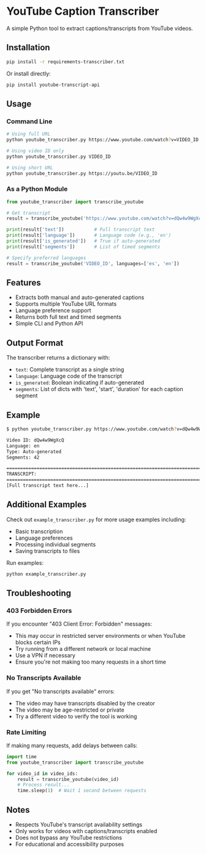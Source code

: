 # YouTube Caption Transcriber

A simple Python tool to extract captions/transcripts from YouTube videos.

## Installation

```bash
pip install -r requirements-transcriber.txt
```

Or install directly:
```bash
pip install youtube-transcript-api
```

## Usage

### Command Line

```bash
# Using full URL
python youtube_transcriber.py https://www.youtube.com/watch?v=VIDEO_ID

# Using video ID only
python youtube_transcriber.py VIDEO_ID

# Using short URL
python youtube_transcriber.py https://youtu.be/VIDEO_ID
```

### As a Python Module

```python
from youtube_transcriber import transcribe_youtube

# Get transcript
result = transcribe_youtube('https://www.youtube.com/watch?v=dQw4w9WgXcQ')

print(result['text'])           # Full transcript text
print(result['language'])       # Language code (e.g., 'en')
print(result['is_generated'])   # True if auto-generated
print(result['segments'])       # List of timed segments

# Specify preferred languages
result = transcribe_youtube('VIDEO_ID', languages=['es', 'en'])
```

## Features

- Extracts both manual and auto-generated captions
- Supports multiple YouTube URL formats
- Language preference support
- Returns both full text and timed segments
- Simple CLI and Python API

## Output Format

The transcriber returns a dictionary with:
- `text`: Complete transcript as a single string
- `language`: Language code of the transcript
- `is_generated`: Boolean indicating if auto-generated
- `segments`: List of dicts with 'text', 'start', 'duration' for each caption segment

## Example

```bash
$ python youtube_transcriber.py https://www.youtube.com/watch?v=dQw4w9WgXcQ

Video ID: dQw4w9WgXcQ
Language: en
Type: Auto-generated
Segments: 42

================================================================================
TRANSCRIPT:
================================================================================
[Full transcript text here...]
```

## Additional Examples

Check out `example_transcriber.py` for more usage examples including:
- Basic transcription
- Language preferences
- Processing individual segments
- Saving transcripts to files

Run examples:
```bash
python example_transcriber.py
```

## Troubleshooting

### 403 Forbidden Errors

If you encounter "403 Client Error: Forbidden" messages:
- This may occur in restricted server environments or when YouTube blocks certain IPs
- Try running from a different network or local machine
- Use a VPN if necessary
- Ensure you're not making too many requests in a short time

### No Transcripts Available

If you get "No transcripts available" errors:
- The video may have transcripts disabled by the creator
- The video may be age-restricted or private
- Try a different video to verify the tool is working

### Rate Limiting

If making many requests, add delays between calls:
```python
import time
from youtube_transcriber import transcribe_youtube

for video_id in video_ids:
    result = transcribe_youtube(video_id)
    # Process result...
    time.sleep(1)  # Wait 1 second between requests
```

## Notes

- Respects YouTube's transcript availability settings
- Only works for videos with captions/transcripts enabled
- Does not bypass any YouTube restrictions
- For educational and accessibility purposes
